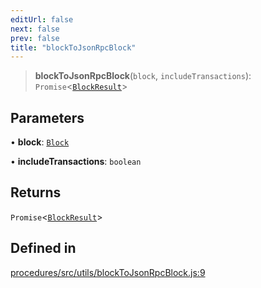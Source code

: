 ```yaml
---
editUrl: false
next: false
prev: false
title: "blockToJsonRpcBlock"
---
```


> **blockToJsonRpcBlock**(`block`, `includeTransactions`): `Promise`\<[`BlockResult`](/reference/tevm/actions/type-aliases/blockresult/)\>

## Parameters

• **block**: [`Block`](/reference/tevm/block/classes/block/)

• **includeTransactions**: `boolean`

## Returns

`Promise`\<[`BlockResult`](/reference/tevm/actions/type-aliases/blockresult/)\>

## Defined in

[procedures/src/utils/blockToJsonRpcBlock.js:9](https://github.com/evmts/tevm-monorepo/blob/main/packages/procedures/src/utils/blockToJsonRpcBlock.js#L9)
